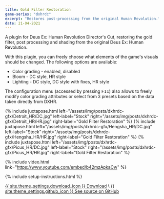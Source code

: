 ```yaml
---
title: Gold Filter Restoration
game-series: "dxhrdc"
excerpt: "Restores post-processing from the original Human Revolution."
date: 21-04-2021
---
```


A plugin for Deus Ex: Human Revolution Director's Cut, restoring the gold filter, post processing and shading from the original Deus Ex: Human Revolution.

With this plugin, you can freely choose what elements of the game's visuals should be changed. The following options are available:

* Color grading - enabled, disabled
* Bloom - DC style, HR style
* Lighting - DC style, DC style with fixes, HR style

The configuration menu (accessed by pressing <kbd>F11</kbd>) also allows to freely modify color grading attributes or select from 3 presets based on the data taken directly from DXHR.

{% include juxtapose.html left="/assets/img/posts/dxhrdc-gfx/Detroit_HR/DC.jpg" left-label="Stock"
                right="/assets/img/posts/dxhrdc-gfx/Detroit_HR/HR.jpg" right-label="Gold Filter Restoration" %}
{% include juxtapose.html left="/assets/img/posts/dxhrdc-gfx/Hengsha_HR/DC.jpg" left-label="Stock"
                right="/assets/img/posts/dxhrdc-gfx/Hengsha_HR/HR.jpg" right-label="Gold Filter Restoration" %}
{% include juxtapose.html left="/assets/img/posts/dxhrdc-gfx/Picus_HR/DC.jpg" left-label="Stock"
                right="/assets/img/posts/dxhrdc-gfx/Picus_HR/HR.jpg" right-label="Gold Filter Restoration" %}

{% include video.html link="https://www.youtube.com/embed/b42mzApkaCw" %}

{% include setup-instructions.html %}

<a href="https://github.com/CookiePLMonster/DXHRDC-GFX/releases/latest/download/DXHRDC-GFX.zip" class="button" role="button">{{ site.theme_settings.download_icon }} Download</a> \\
<a href="https://github.com/CookiePLMonster/DXHRDC-GFX" class="button github" role="button" target="_blank">{{ site.theme_settings.github_icon }} See source on GitHub</a>